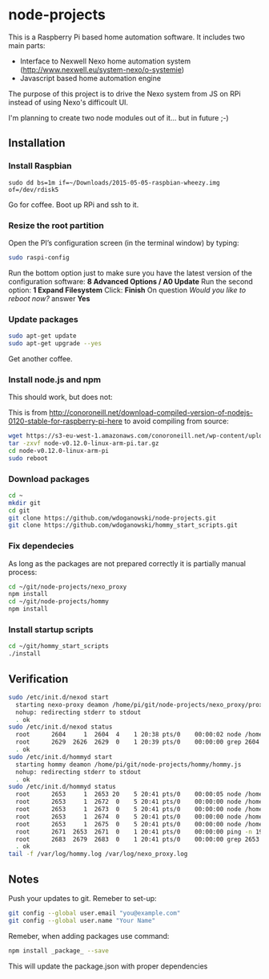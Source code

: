 # node-projects

This is a Raspberry Pi based home automation software. It includes two main parts:

* Interface to Nexwell Nexo home automation system (http://www.nexwell.eu/system-nexo/o-systemie)
* Javascript based home automation engine

The purpose of this project is to drive the Nexo system from JS on RPi instead of using Nexo's difficoult UI.

I'm planning to create two node modules out of it... but in future ;-)

## Installation

### Install Raspbian

```
sudo dd bs=1m if=~/Downloads/2015-05-05-raspbian-wheezy.img of=/dev/rdisk5
```
Go for coffee.
Boot up RPi and ssh to it.

### Resize the root partition

Open the PI’s configuration screen (in the terminal window) by typing:
```bash
sudo raspi-config
```
Run the bottom option just to make sure you have the latest version of the configuration software:
**8 Advanced Options /  A0 Update**
Run the second option:
**1 Expand Filesystem**
Click:
**Finish**
On question _Would you like to reboot now?_ answer
**Yes**

### Update packages

```bash
sudo apt-get update
sudo apt-get upgrade --yes
```
Get another coffee.

### Install node.js and npm

This should work, but does not:

This is from http://conoroneill.net/download-compiled-version-of-nodejs-0120-stable-for-raspberry-pi-here to avoid compiling from source:

```bash
wget https://s3-eu-west-1.amazonaws.com/conoroneill.net/wp-content/uploads/2015/02/node-v0.12.0-linux-arm-pi.tar.gz
tar -zxvf node-v0.12.0-linux-arm-pi.tar.gz
cd node-v0.12.0-linux-arm-pi
sudo reboot
```

### Download packages

```bash
cd ~
mkdir git
cd git
git clone https://github.com/wdoganowski/node-projects.git
git clone https://github.com/wdoganowski/hommy_start_scripts.git
```

### Fix dependecies

As long as the packages are not prepared correctly it is partially manual process:

```bash
cd ~/git/node-projects/nexo_proxy
npm install
cd ~/git/node-projects/hommy
npm install
```

### Install startup scripts

```bash
cd ~/git/hommy_start_scripts
./install
```

## Verification

```bash
sudo /etc/init.d/nexod start
  starting nexo-proxy deamon /home/pi/git/node-projects/nexo_proxy/proxy.js
  nohup: redirecting stderr to stdout
  . ok
sudo /etc/init.d/nexod status
  root      2604     1  2604  4    1 20:38 pts/0    00:00:02 node /home/pi/git/node-projects/nexo_proxy/proxy.js
  root      2629  2626  2629  0    1 20:39 pts/0    00:00:00 grep 2604
  . ok
sudo /etc/init.d/hommyd start
  starting hommy deamon /home/pi/git/node-projects/hommy/hommy.js
  nohup: redirecting stderr to stdout
  . ok
sudo /etc/init.d/hommyd status
  root      2653     1  2653 20    5 20:41 pts/0    00:00:05 node /home/pi/git/node-projects/hommy/hommy.js
  root      2653     1  2672  0    5 20:41 pts/0    00:00:00 node /home/pi/git/node-projects/hommy/hommy.js
  root      2653     1  2673  0    5 20:41 pts/0    00:00:00 node /home/pi/git/node-projects/hommy/hommy.js
  root      2653     1  2674  0    5 20:41 pts/0    00:00:00 node /home/pi/git/node-projects/hommy/hommy.js
  root      2653     1  2675  0    5 20:41 pts/0    00:00:00 node /home/pi/git/node-projects/hommy/hommy.js
  root      2671  2653  2671  0    1 20:41 pts/0    00:00:00 ping -n 192.168.0.194
  root      2683  2679  2683  0    1 20:41 pts/0    00:00:00 grep 2653
  . ok
tail -f /var/log/hommy.log /var/log/nexo_proxy.log
```

## Notes

Push your updates to git. Remeber to set-up:
```bash
git config --global user.email "you@example.com"
git config --global user.name "Your Name"
```

Remeber, when adding packages use command:
```bash
npm install _package_ --save
```
This will update the package.json with proper dependencies

